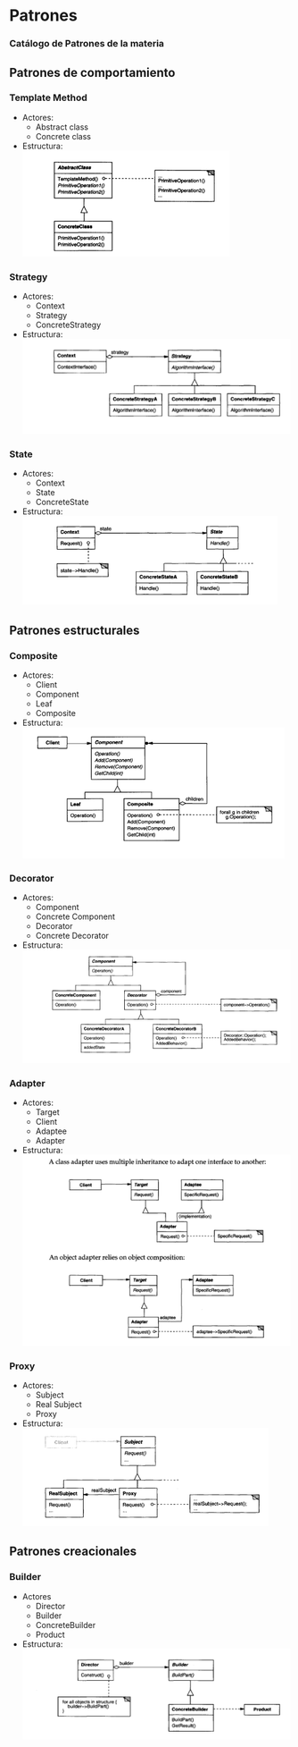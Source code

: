 # Patrones

### Catálogo de Patrones de la materia

## Patrones de comportamiento

### Template Method

-   Actores:
    -   Abstract class
    -   Concrete class
-   Estructura:</br>
    ![templatemethod-structure](img/TemplateMethod-Structure.png)

### Strategy

-   Actores:
    -   Context
    -   Strategy
    -   ConcreteStrategy
-   Estructura:</br>
    ![strategy-structure](img/Strategy-Structure.png)

### State

-   Actores:
    -   Context
    -   State
    -   ConcreteState
-   Estructura:</br>
    ![state-structure](img/State-Structure.png)

## Patrones estructurales

### Composite

-   Actores:
    -   Client
    -   Component
    -   Leaf
    -   Composite
-   Estructura:</br>
    ![composite-structure](img/Composite-Structure.png)

### Decorator

-   Actores:
    -   Component
    -   Concrete Component
    -   Decorator
    -   Concrete Decorator
-   Estructura:</br>
    ![decorator-structure](img/Decorator-Structure.png)

### Adapter

-   Actores:
    -   Target
    -   Client
    -   Adaptee
    -   Adapter
-   Estructura:</br>
    ![adapter-structure](img/Adapter-Structure.png)

### Proxy

-   Actores:
    -   Subject
    -   Real Subject
    -   Proxy
-   Estructura:</br>
    ![proxy-structure](img/Proxy-Structure.png)

## Patrones creacionales

### Builder

-   Actores
    -   Director
    -   Builder
    -   ConcreteBuilder
    -   Product
-   Estructura:</br>
    ![builder-structure](img/Builder-Structure.png)
